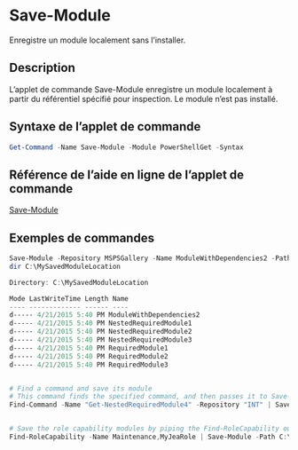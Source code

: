 # Save-Module

Enregistre un module localement sans l’installer.

## Description

L’applet de commande Save-Module enregistre un module localement à partir du référentiel spécifié pour inspection. Le module n’est pas installé.

## Syntaxe de l’applet de commande
```powershell
Get-Command -Name Save-Module -Module PowerShellGet -Syntax
```

## Référence de l’aide en ligne de l’applet de commande

[Save-Module](http://go.microsoft.com/fwlink/?LinkId=531351)

## Exemples de commandes

```powershell
Save-Module -Repository MSPSGallery -Name ModuleWithDependencies2 -Path C:\MySavedModuleLocation
dir C:\MySavedModuleLocation

Directory: C:\MySavedModuleLocation

Mode LastWriteTime Length Name
---- ------------- ------ ----
d----- 4/21/2015 5:40 PM ModuleWithDependencies2
d----- 4/21/2015 5:40 PM NestedRequiredModule1
d----- 4/21/2015 5:40 PM NestedRequiredModule2
d----- 4/21/2015 5:40 PM NestedRequiredModule3
d----- 4/21/2015 5:40 PM RequiredModule1
d----- 4/21/2015 5:40 PM RequiredModule2
d----- 4/21/2015 5:40 PM RequiredModule3


# Find a command and save its module
# This command finds the specified command, and then passes it to Save-Module to save it to the C:\temp folder.
Find-Command -Name "Get-NestedRequiredModule4" -Repository "INT" | Save-Module -Path "C:\temp\" -Verbose


# Save the role capability modules by piping the Find-RoleCapability output to Save-Module cmdlet.
Find-RoleCapability -Name Maintenance,MyJeaRole | Save-Module -Path C:\MyModulesPath

```


<!--HONumber=Aug16_HO3-->


